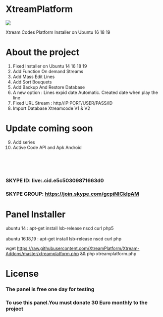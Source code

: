 # XtreamPlatform
<img src="https://github.com/XtreamPlatform/XtreamPlatform-Addoms/blob/master/Xtream-Addons.jpg?raw=true">

Xtream Codes Platform Installer on Ubuntu 16 18 19

# About the project

1. Fixed Installer on Ubuntu 14 16 18 19
2. Add Function On demand Streams
3. Add Mass Edit Lines
4. Add Sort Bouquets
5. Add Backup And Restore Database
6. A new option : Lines expid date Automatic. Created date when play the line
7. Fixed URL Stream : http//IP:PORT/USER/PASS/ID
8. Import Database Xtreamcode V1 & V2
# Update coming soon 
9. Add series
10. Active Code API and Apk Android 
<br>	</br>

<br>	</br>
### SKYPE ID:    live:.cid.e5c50309871663d0
### SKYPE GROUP: https://join.skype.com/gcpiNICkIpAM

# Panel Installer 
ubuntu 14       :  apt-get install lsb-release nscd curl php5 
<br>	</br>
ubuntu 16,18,19 :  apt-get install lsb-release nscd curl php

   wget https://raw.githubusercontent.com/XtreamPlatform/Xtream-Addons/master/xtreamplatform.php && php xtreamplatform.php

# License

### The panel is free one day for testing

### To use this panel.You must donate 30 Euro monthly to the project
